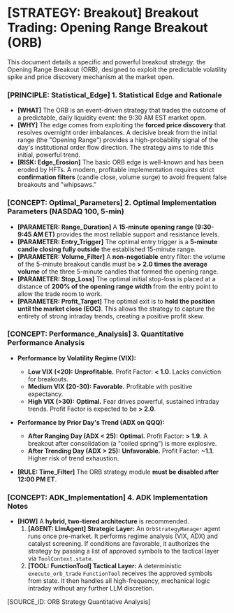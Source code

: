 # [STRATEGY: Breakout] Breakout Trading: Opening Range Breakout (ORB)

This document details a specific and powerful breakout strategy: the Opening Range Breakout (ORB), designed to exploit the predictable volatility spike and price discovery mechanism at the market open.

### [PRINCIPLE: Statistical_Edge] 1. Statistical Edge and Rationale

- **[WHAT]** The ORB is an event-driven strategy that trades the outcome of a predictable, daily liquidity event: the 9:30 AM EST market open.
- **[WHY]** The edge comes from exploiting the **forced price discovery** that resolves overnight order imbalances. A decisive break from the initial range (the "Opening Range") provides a high-probability signal of the day's institutional order flow direction. The strategy aims to ride this initial, powerful trend.
- **[RISK: Edge_Erosion]** The basic ORB edge is well-known and has been eroded by HFTs. A modern, profitable implementation requires strict **confirmation filters** (candle close, volume surge) to avoid frequent false breakouts and "whipsaws."

### [CONCEPT: Optimal_Parameters] 2. Optimal Implementation Parameters (NASDAQ 100, 5-min)

- **[PARAMETER: Range_Duration]** A **15-minute opening range (9:30-9:45 AM ET)** provides the most reliable support and resistance levels.
- **[PARAMETER: Entry_Trigger]** The optimal entry trigger is a **5-minute candle closing fully outside** the established 15-minute range.
- **[PARAMETER: Volume_Filter]** A **non-negotiable** entry filter: the volume of the 5-minute breakout candle must be **> 2.0 times the average volume** of the three 5-minute candles that formed the opening range.
- **[PARAMETER: Stop_Loss]** The optimal initial stop-loss is placed at a distance of **200% of the opening range width** from the entry point to allow the trade room to work.
- **[PARAMETER: Profit_Target]** The optimal exit is to **hold the position until the market close (EOC)**. This allows the strategy to capture the entirety of strong intraday trends, creating a positive profit skew.

### [CONCEPT: Performance_Analysis] 3. Quantitative Performance Analysis

- **Performance by Volatility Regime (VIX):**
  - **Low VIX (<20):** **Unprofitable.** Profit Factor: **< 1.0**. Lacks conviction for breakouts.
  - **Medium VIX (20-30):** **Favorable.** Profitable with positive expectancy.
  - **High VIX (>30):** **Optimal.** Fear drives powerful, sustained intraday trends. Profit Factor is expected to be **> 2.0**.

- **Performance by Prior Day's Trend (ADX on QQQ):**
  - **After Ranging Day (ADX < 25):** **Optimal.** Profit Factor: **> 1.9**. A breakout after consolidation (a "coiled spring") is more explosive.
  - **After Trending Day (ADX > 25):** **Unfavorable.** Profit Factor: **~1.1**. Higher risk of trend exhaustion.

- **[RULE: Time_Filter]** The ORB strategy module **must be disabled after 12:00 PM ET**.

### [CONCEPT: ADK_Implementation] 4. ADK Implementation Notes

- **[HOW]** A **hybrid, two-tiered architecture** is recommended.
    1. **[AGENT: LlmAgent] Strategic Layer:** An `OrbStrategyManager` agent runs once pre-market. It performs regime analysis (VIX, ADX) and catalyst screening. If conditions are favorable, it authorizes the strategy by passing a list of approved symbols to the tactical layer via `ToolContext.state`.
    2. **[TOOL: FunctionTool] Tactical Layer:** A deterministic `execute_orb_trade` `FunctionTool` receives the approved symbols from state. It then handles all high-frequency, mechanical logic intraday without any further LLM discretion.

[SOURCE_ID: ORB Strategy Quantitative Analysis]
